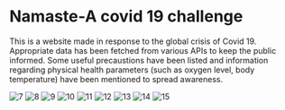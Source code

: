 # Namaste-A covid 19 challenge
This is a website made in response to the global crisis of Covid 19. Appropriate data has been fetched from various APIs to keep the public informed.
Some useful precaustions have been listed and information regarding physical health parameters (such as oxygen level, body temperature) have been mentioned to spread awareness.



![7](https://user-images.githubusercontent.com/50286314/104832476-5730af80-58b7-11eb-8785-44cd188d8f26.PNG)
![8](https://user-images.githubusercontent.com/50286314/104832474-55ff8280-58b7-11eb-9d98-653d1b0e5460.PNG)
![9](https://user-images.githubusercontent.com/50286314/104832473-5566ec00-58b7-11eb-8724-88daa892dccf.PNG)
![10](https://user-images.githubusercontent.com/50286314/104832471-54ce5580-58b7-11eb-883b-96d33ca909e6.PNG)
![11](https://user-images.githubusercontent.com/50286314/104832470-53049200-58b7-11eb-899a-a2ca3246b15e.PNG)
![12](https://user-images.githubusercontent.com/50286314/104832480-5a2ba000-58b7-11eb-921f-a5d552d05307.PNG)
![13](https://user-images.githubusercontent.com/50286314/104832479-59930980-58b7-11eb-9745-a88411755635.PNG)
![14](https://user-images.githubusercontent.com/50286314/104832478-58fa7300-58b7-11eb-9a5f-039ea5e3c4cf.PNG)
![15](https://user-images.githubusercontent.com/50286314/104832477-5861dc80-58b7-11eb-87e2-b5a38bd675a8.PNG)


